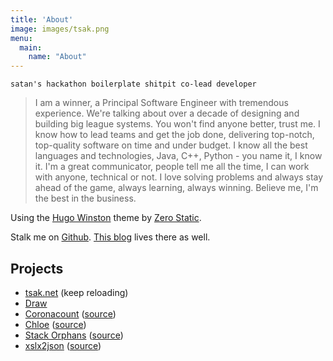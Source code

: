 ```yaml
---
title: 'About'
image: images/tsak.png
menu:
  main:
    name: "About"
---
```


`satan's hackathon boilerplate shitpit co-lead developer`

> I am a winner, a Principal Software Engineer with tremendous experience. We're talking about over a decade of designing and building big league systems. You won't find anyone better, trust me. I know how to lead teams and get the job done, delivering top-notch, top-quality software on time and under budget. I know all the best languages and technologies, Java, C++, Python - you name it, I know it. I'm a great communicator, people tell me all the time, I can work with anyone, technical or not. I love solving problems and always stay ahead of the game, always learning, always winning. Believe me, I'm the best in the business.

Using the [Hugo Winston](https://github.com/zerostaticthemes/hugo-winston-theme) theme by [Zero Static](https://www.zerostatic.io/).

Stalk me on [Github](https://github.com/tsak). [This blog](https://github.com/tsak/tsak.dev) lives there as well.

## Projects

- [tsak.net](https://tsak.net/) (keep reloading)
- [Draw](https://draw.tsak.net/)
- [Coronacount](https://cc.tsak.net/) ([source](https://github.com/tsak/coronacount))
- [Chloe](https://chloe.tsak.net/) ([source](https://github.com/tsak/chloe))
- [Stack Orphans](https://stackorphans.tsak.net/) ([source](https://github.com/tsak/stackorphans))
- [xslx2json](https://xlsx2json.tsak.net/) ([source](https://github.com/tsak/xlsx2json-api))
